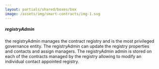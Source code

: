 ```yaml
---
layout: partials/shared/boxes/box
image: /assets/img/smart-contracts/img-1.svg
---
```


##### registryAdmin

the registryAdmin manages the contract registry and is the most privileged governance entity. The registryAdmin can update the registry properties and contacts and assign managers. The registryAdmin admin is stored on each of the contracts managed by the registry allowing to modify an individual contact appointed registry.
